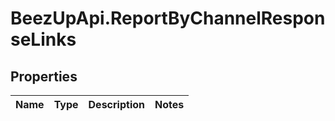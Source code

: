 # BeezUpApi.ReportByChannelResponseLinks

## Properties
Name | Type | Description | Notes
------------ | ------------- | ------------- | -------------


